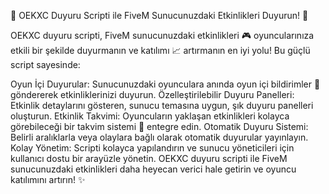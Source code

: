 📣 OEKXC Duyuru Scripti ile FiveM Sunucunuzdaki Etkinlikleri Duyurun! 🚀

OEKXC duyuru scripti, FiveM sunucunuzdaki etkinlikleri 🎮 oyuncularınıza etkili bir şekilde duyurmanın ve katılımı 📈 artırmanın en iyi yolu! Bu güçlü script sayesinde:

Oyun İçi Duyurular: Sunucunuzdaki oyunculara anında oyun içi bildirimler 🔔 göndererek etkinliklerinizi duyurun.
Özelleştirilebilir Duyuru Panelleri: Etkinlik detaylarını gösteren, sunucu temasına uygun, şık duyuru panelleri oluşturun.
Etkinlik Takvimi: Oyuncuların yaklaşan etkinlikleri kolayca görebileceği bir takvim sistemi 📅 entegre edin.
Otomatik Duyuru Sistemi: Belirli aralıklarla veya olaylara bağlı olarak otomatik duyurular yayınlayın.
Kolay Yönetim: Scripti kolayca yapılandırın ve sunucu yöneticileri için kullanıcı dostu bir arayüzle yönetin.
OEKXC duyuru scripti ile FiveM sunucunuzdaki etkinlikleri daha heyecan verici hale getirin ve oyuncu katılımını artırın! ✨
